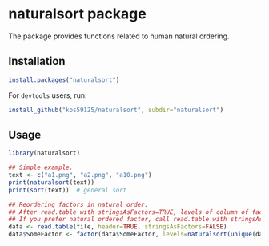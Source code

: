 naturalsort package
===================

The package provides functions related to human natural ordering.

Installation
------------

```r
install.packages("naturalsort")
```

For `devtools` users, run:

```r
install_github("kos59125/naturalsort", subdir="naturalsort")
```

Usage
-----

```r
library(naturalsort)

## Simple example.
text <- c("a1.png", "a2.png", "a10.png")
print(naturalsort(text))
print(sort(text))  # general sort

## Reordering factors in natural order.
## After read.table with stringsAsFactors=TRUE, levels of column of factor is sorted in character order.
## If you prefer natural ordered factor, call read.table with stringsAsFactors=FALSE and creates factor column manually.
data <- read.table(file, header=TRUE, stringsAsFactors=FALSE)
data$SomeFactor <- factor(data$SomeFactor, levels=naturalsort(unique(data$SomeFactor)))
```

